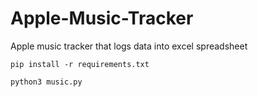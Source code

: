 # Apple-Music-Tracker
Apple music tracker that logs data into excel spreadsheet 

```
pip install -r requirements.txt
```
```
python3 music.py
```


